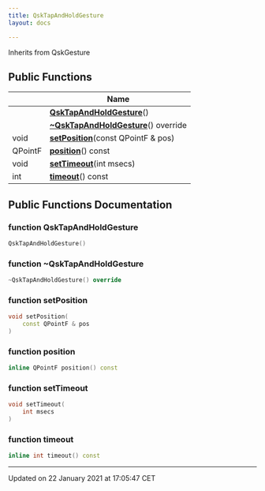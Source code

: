 ```yaml
---
title: QskTapAndHoldGesture
layout: docs

---
```





Inherits from QskGesture

## Public Functions

|                | Name           |
| -------------- | -------------- |
| | **[QskTapAndHoldGesture](/docs/classes/class_qsk_tap_and_hold_gesture/#function-qsktapandholdgesture)**() |
| | **[~QskTapAndHoldGesture](/docs/classes/class_qsk_tap_and_hold_gesture/#function-~qsktapandholdgesture)**() override |
| void | **[setPosition](/docs/classes/class_qsk_tap_and_hold_gesture/#function-setposition)**(const QPointF & pos) |
| QPointF | **[position](/docs/classes/class_qsk_tap_and_hold_gesture/#function-position)**() const |
| void | **[setTimeout](/docs/classes/class_qsk_tap_and_hold_gesture/#function-settimeout)**(int msecs) |
| int | **[timeout](/docs/classes/class_qsk_tap_and_hold_gesture/#function-timeout)**() const |

## Public Functions Documentation

### function QskTapAndHoldGesture

```cpp
QskTapAndHoldGesture()
```


### function ~QskTapAndHoldGesture

```cpp
~QskTapAndHoldGesture() override
```


### function setPosition

```cpp
void setPosition(
    const QPointF & pos
)
```


### function position

```cpp
inline QPointF position() const
```


### function setTimeout

```cpp
void setTimeout(
    int msecs
)
```


### function timeout

```cpp
inline int timeout() const
```


-------------------------------

Updated on 22 January 2021 at 17:05:47 CET